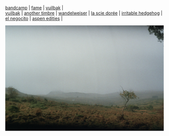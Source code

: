 [bandcamp](https://bruinebeer.bandcamp.com/) |
[fame](https://daily.bandcamp.com/best-ambient/best-new-ambient-june-2018) | 
[vuilbak](https://vuilbak.github.io/) |  
[vuilbak](http://vuilbak.in/) |
[another timbre](http://www.anothertimbre.com/index.html) |
[wandelweiser](https://www.wandelweiser.de/) | 
[la scie dorée](https://lasciedoree.be/) |
[irritable hedgehog](https://irritablehedgehog.com/) | 
[el negocito](http://www.elnegocitorecords.com/) | 
[aspen edities](https://aspenedities.com/news) |

![](/assets/auvergne/2.jpg)
